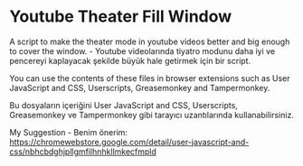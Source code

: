 # Youtube Theater Fill Window
A script to make the theater mode in youtube videos better and big enough to cover the window. - Youtube videolarında tiyatro modunu daha iyi ve pencereyi kaplayacak şekilde büyük hale getirmek için bir script.

You can use the contents of these files in browser extensions such as User JavaScript and CSS, Userscripts, Greasemonkey and Tampermonkey. 

Bu dosyaların içeriğini User JavaScript and CSS, Userscripts, Greasemonkey ve Tampermonkey gibi tarayıcı uzantılarında kullanabilirsiniz.

My Suggestion - Benim önerim: https://chromewebstore.google.com/detail/user-javascript-and-css/nbhcbdghjpllgmfilhnhkllmkecfmpld

